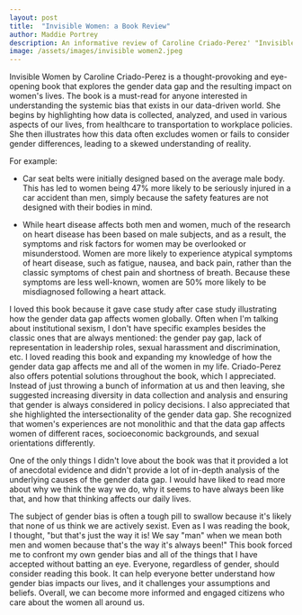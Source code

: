 ```yaml
---
layout: post
title:  "Invisible Women: a Book Review"
author: Maddie Portrey
description: An informative review of Caroline Criado-Perez' "Invisible Women"
image: /assets/images/invisible women2.jpeg
---
```


Invisible Women by Caroline Criado-Perez is a thought-provoking and eye-opening book that explores the gender data gap and the resulting impact on women's lives. The book is a must-read for anyone interested in understanding the systemic bias that exists in our data-driven world. She begins by highlighting how data is collected, analyzed, and used in various aspects of our lives, from healthcare to transportation to workplace policies. She then illustrates how this data often excludes women or fails to consider gender differences, leading to a skewed understanding of reality.

For example:

  - Car seat belts were initially designed based on the average male body. This has led to women being 47% more likely to be seriously injured in a car accident than men, simply because the safety features are not designed with their bodies in mind.

 - While heart disease affects both men and women, much of the research on heart disease has been based on male subjects, and as a result, the symptoms and risk factors for women may be overlooked or misunderstood. Women are more likely to experience atypical symptoms of heart disease, such as fatigue, nausea, and back pain, rather than the classic symptoms of chest pain and shortness of breath. Because these symptoms are less well-known, women are 50% more likely to be misdiagnosed following a heart attack.

I loved this book because it gave case study after case study illustrating how the gender data gap affects women globally. Often when I'm talking about institutional sexism, I don't have specific examples besides the classic ones that are always mentioned: the gender pay gap, lack of representation in leadership roles, sexual harassment and discrimination, etc. I loved reading this book and expanding my knowledge of how the gender data gap affects me and all of the women in my life. Criado-Perez also offers potential solutions throughout the book, which I appreciated. Instead of just throwing a bunch of information at us and then leaving, she suggested increasing diversity in data collection and analysis and ensuring that gender is always considered in policy decisions. I also appreciated that she highlighted the intersectionality of the gender data gap. She recognized that women's experiences are not monolithic and that the data gap affects women of different races, socioeconomic backgrounds, and sexual orientations differently.

One of the only things I didn't love about the book was that it provided a lot of anecdotal evidence and didn't provide a lot of in-depth analysis of the underlying causes of the gender data gap. I would have liked to read more about why we think the way we do, why it seems to have always been like that, and how that thinking affects our daily lives.

The subject of gender bias is often a tough pill to swallow because it's likely that none of us think we are actively sexist. Even as I was reading the book, I thought, "but that's just the way it is! We say "man" when we mean both men and women because that's the way it's always been!" This book forced me to confront my own gender bias and all of the things that I have accepted without batting an eye. Everyone, regardless of gender, should consider reading this book. It can help everyone better understand how gender bias impacts our lives, and it challenges your assumptions and beliefs. Overall, we can become more informed and engaged citizens who care about the women all around us.

